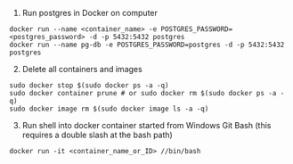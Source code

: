 1. Run postgres in Docker on computer
```
docker run --name <container_name> -e POSTGRES_PASSWORD=<postgres_password> -d -p 5432:5432 postgres
docker run --name pg-db -e POSTGRES_PASSWORD=postgres -d -p 5432:5432 postgres
```
2. Delete all containers and images
```
sudo docker stop $(sudo docker ps -a -q)
sudo docker container prune # or sudo docker rm $(sudo docker ps -a -q)
sudo docker image rm $(sudo docker image ls -a -q)
```
3. Run shell into docker container started from Windows Git Bash (this requires a double slash at the bash path)
```
docker run -it <container_name_or_ID> //bin/bash
```
